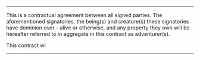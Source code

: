 ----

This is a contractual agreement between all signed parties. The aforementioned signatories, the being(s) and creature(s) these signatories have dominion over - alive or otherwise, and any property they own will be hereafter referred to in aggregate in this contract as adventurer(s).

This contract wi

----

